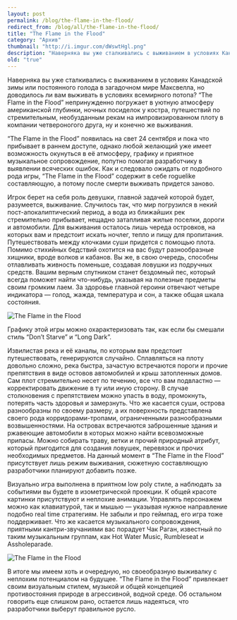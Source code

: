 ```yaml
---
layout: post
permalink: /blog/the-flame-in-the-flood/
redirect_from: /blog/all/the-flame-in-the-flood/
title: "The Flame in the Flood"
category: "Архив"
thumbnail: "http://i.imgur.com/dWswtHgl.png"
description: "Наверняка вы уже сталкивались с выживанием в условиях Канадской зимы или постоянного голода в загадочном мире Максвелла, но доводилось ли вам выживать в условиях всемирного потопа? “The Flame in the Flood” непринужденно погружает в уютную атмосферу американской глубинки, ночных посиделок у костра, путешествий по стремительным, необузданным рекам на импровизированном плоту в компании четвероногого друга, ну и конечно же выживания."
old: "true"
---
```


Наверняка вы уже сталкивались с выживанием в условиях Канадской зимы или постоянного голода в загадочном мире Максвелла, но доводилось ли вам выживать в условиях всемирного потопа? “The Flame in the Flood” непринужденно погружает в уютную атмосферу американской глубинки, ночных посиделок у костра, путешествий по стремительным, необузданным рекам на импровизированном плоту в компании четвероногого друга, ну и конечно же выживания.

“The Flame in the Flood” появилась на свет 24 сентября и пока что прибывает в раннем доступе, однако любой желающий уже имеет возможность окунуться в её атмосферу, графику и приятное музыкальное сопровождение, попутно помогая разработчику в выявлении всяческих ошибок. Как и следовало ожидать от подобного рода игры, “The Flame in the Flood” содержит в себе roguelike составляющую, а потому после смерти выживать придется заново.

Игрок берет на себя роль девушки, главной задачей которой будет, разумеется, выживание. Случилось так, что мир погрузился в некий пост-апокалиптический период, а вода из ближайших рек стремительно прибывает, нещадно затапливая жилые поселки, дороги и автомобили. Для выживания осталось лишь череда островков, на которых вам и предстоит искать ночлег, тепло и пищу для пропитания. Путешествовать между клочками суши придется с помощью плота. Помимо стихийных бедствий охотится на вас будут разнообразные хищники, вроде волков и кабанов. Вы же, в свою очередь, способны отлавливать живность поменьше, создавая ловушки из подручных средств. Вашим верным спутником станет бездомный пес, который всегда поможет найти что-нибудь, указывая на полезные предметы своим громким лаем. За здоровье главной героини отвечают четыре индикатора — голод, жажда, температура и сон, а также общая шкала состояния.

![The Flame in the Flood](http://i.imgur.com/dWswtHg.png)

<p caption>Графику этой игры можно охарактеризовать так, как если бы смешали стиль “Don’t Starve” и “Long Dark”.</p>

Извилистая река и её каналы, по которым вам предстоит путешествовать, генерируются случайно. Сплавляться на плоту довольно сложно, река быстра, зачастую встречаются пороги и прочие препятствия в виде остовов автомобилей и крыш затопленных домов. Сам плот стремительно несет по течению, все что вам подвластно — корректировать движение в ту или иную сторону. В случае столкновения с препятствием можно упасть в воду, промокнуть, потерять часть здоровья и замерзнуть. Что же касается суши, острова разнообразны по своему размеру, а их поверхность представлена своего рода корридорами-тропами, ограниченными разнообразными возвышенностями. На островах встречаются заброшенные здания и ржавеющие автомобили в которых можно найти всевозможные припасы. Можно собирать траву, ветки и прочий природный атрибут, который пригодится для создания ловушек, перевязок и прочих необходимых предметов. На данный момент в “The Flame in the Flood” присутствует лишь режим выживания, сюжетную составляющую разработчики планируют добавить позже.

Визуально игра выполнена в приятном low poly стиле, а наблюдать за событиями вы будете в изометрической проекции. К общей красоте картинки присутствуют и неплохие анимации. Управлять персонажем можно как клавиатурой, так и мышью — указывая нужное направление подобно real time стратегиям. Не забыли и про геймпад, его игра тоже поддерживает. Что же касается музыкального сопровождения, приятными кантри-звучаниями вас порадует Чак Раган, известный по таким музыкальным группам, как Hot Water Music, Rumbleseat и Assholeparade.

![The Flame in the Flood](http://i.imgur.com/h783H4V.png)

В итоге мы имеем хоть и очередную, но своеобразную выживалку с неплохим потенциалом на будущее. “The Flame in the Flood” привлекает своим визуальным стилем, музыкой и общей концепцией противостояния природе в агрессивной, водной среде. Об остальном говорить еще слишком рано, остается лишь надеяться, что разработчики выберут правильное русло.